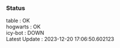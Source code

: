 ### Status


table : OK  
hogwarts : OK  
icy-bot : DOWN  
Latest Update : 2023-12-20 17:06:50.602123
